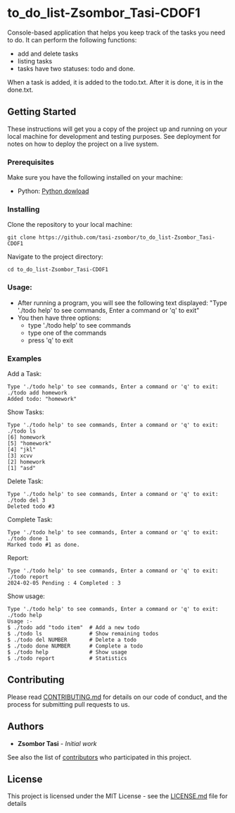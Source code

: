 # to_do_list-Zsombor_Tasi-CDOF1

Console-based application that helps you keep track of the tasks you need to do. It can perform the following functions: 
* add and delete tasks
* listing tasks
* tasks have two statuses: todo and done. 

When a task is added, it is added to the todo.txt.  After it is done, it is in the done.txt.

## Getting Started

These instructions will get you a copy of the project up and running on your local machine for development and testing purposes. See deployment for notes on how to deploy the project on a live system.

### Prerequisites

Make sure you have the following installed on your machine:

* Python: [Python dowload](https://www.python.org/downloads/)

### Installing

Clone the repository to your local machine:
```
git clone https://github.com/tasi-zsombor/to_do_list-Zsombor_Tasi-CDOF1
```

Navigate to the project directory:
```
cd to_do_list-Zsombor_Tasi-CDOF1
```

### Usage:
* After running a program, you will see the following text displayed: "Type './todo help' to see commands, Enter a command or 'q' to exit"
* You then have three options:
    - type './todo help' to see commands
    - type one of the commands
    - press 'q' to exit

### Examples

Add a Task:
```
Type './todo help' to see commands, Enter a command or 'q' to exit: ./todo add homework
Added todo: "homework"
```

Show Tasks:
```
Type './todo help' to see commands, Enter a command or 'q' to exit: ./todo ls          
[6] homework
[5] "homework"
[4] "jkl"
[3] xcvv
[2] homework
[1] "asd"
```

Delete Task:
```
Type './todo help' to see commands, Enter a command or 'q' to exit: ./todo del 3
Deleted todo #3
```

Complete Task:
```
Type './todo help' to see commands, Enter a command or 'q' to exit: ./todo done 1
Marked todo #1 as done.
```

Report:
```
Type './todo help' to see commands, Enter a command or 'q' to exit: ./todo report
2024-02-05 Pending : 4 Completed : 3
```

Show usage:
```
Type './todo help' to see commands, Enter a command or 'q' to exit: ./todo help
Usage :-
$ ./todo add "todo item"  # Add a new todo
$ ./todo ls               # Show remaining todos
$ ./todo del NUMBER       # Delete a todo
$ ./todo done NUMBER      # Complete a todo
$ ./todo help             # Show usage
$ ./todo report           # Statistics
```

## Contributing

Please read [CONTRIBUTING.md](https://gist.github.com/PurpleBooth/b24679402957c63ec426) for details on our code of conduct, and the process for submitting pull requests to us.

## Authors

* **Zsombor Tasi** - *Initial work*

See also the list of [contributors](https://github.com/tasi-zsombor/to_do_list-Zsombor_Tasi-CDOF1/contributors) who participated in this project.

## License

This project is licensed under the MIT License - see the [LICENSE.md](LICENSE.md) file for details